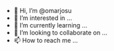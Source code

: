 - 👋 Hi, I’m @omarjosu
- 👀 I’m interested in ...
- 🌱 I’m currently learning ...
- 💞️ I’m looking to collaborate on ...
- 📫 How to reach me ...

<!---
omarjosu/omarjosu is a ✨ special ✨ repository because its `README.md` (this file) appears on your GitHub profile.
You can click the Preview link to take a look at your changes.
--->
